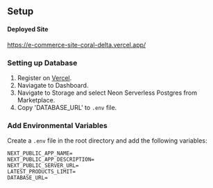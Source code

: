 ## Setup

#### Deployed Site

https://e-commerce-site-coral-delta.vercel.app/

### Setting up Database

1. Register on [Vercel](https://vercel.com).
2. Naviagate to Dashboard.
3. Navigate to Storage and select Neon Serverless Postgres from Marketplace.
4. Copy 'DATABASE_URL' to `.env` file.

### Add Environmental Variables

Create a `.env` file in the root directory and add the following variables:

```env
NEXT_PUBLIC_APP_NAME=
NEXT_PUBLIC_APP_DESCRIPTION=
NEXT_PUBLIC_SERVER_URL=
LATEST_PRODUCTS_LIMIT=
DATABASE_URL=
```
